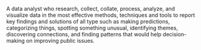 A data analyst who research, collect, collate, process, analyze, and visualize data in the most effective methods, techniques and tools to report key findings and solutions of all type such as making predictions, categorizing things, spotting something unusual, identifying themes, discovering connections, and finding patterns that would help decision-making on improving public issues.
